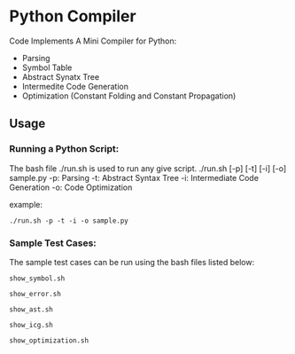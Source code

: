 # Python Compiler

Code Implements A Mini Compiler for Python:
- Parsing
- Symbol Table
- Abstract Synatx Tree
- Intermedite Code Generation
- Optimization (Constant Folding and Constant Propagation)

## Usage

### Running a Python Script:
The bash file ./run.sh is used to run any give script.
./run.sh [-p] [-t] [-i] [-o] sample.py
	-p: Parsing
	-t: Abstract Syntax Tree
	-i: Intermediate Code Generation
	-o: Code Optimization

example: 
```
./run.sh -p -t -i -o sample.py
```

### Sample Test Cases:
The sample test cases can be run using the bash files listed below:
```
show_symbol.sh
```
```
show_error.sh
```
```
show_ast.sh
```
```
show_icg.sh
```
```
show_optimization.sh
```

